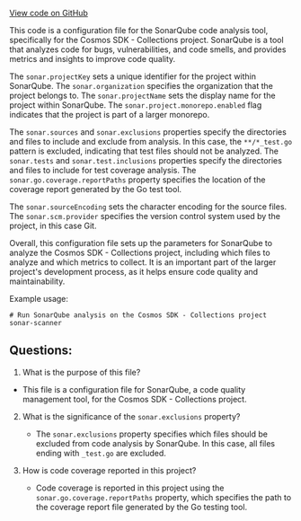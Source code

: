 [View code on GitHub](https://github.com/cosmos/cosmos-sdk.git/collections/sonar-project.properties)

This code is a configuration file for the SonarQube code analysis tool, specifically for the Cosmos SDK - Collections project. SonarQube is a tool that analyzes code for bugs, vulnerabilities, and code smells, and provides metrics and insights to improve code quality. 

The `sonar.projectKey` sets a unique identifier for the project within SonarQube. The `sonar.organization` specifies the organization that the project belongs to. The `sonar.projectName` sets the display name for the project within SonarQube. The `sonar.project.monorepo.enabled` flag indicates that the project is part of a larger monorepo. 

The `sonar.sources` and `sonar.exclusions` properties specify the directories and files to include and exclude from analysis. In this case, the `**/*_test.go` pattern is excluded, indicating that test files should not be analyzed. The `sonar.tests` and `sonar.test.inclusions` properties specify the directories and files to include for test coverage analysis. The `sonar.go.coverage.reportPaths` property specifies the location of the coverage report generated by the Go test tool. 

The `sonar.sourceEncoding` sets the character encoding for the source files. The `sonar.scm.provider` specifies the version control system used by the project, in this case Git. 

Overall, this configuration file sets up the parameters for SonarQube to analyze the Cosmos SDK - Collections project, including which files to analyze and which metrics to collect. It is an important part of the larger project's development process, as it helps ensure code quality and maintainability. 

Example usage:
```
# Run SonarQube analysis on the Cosmos SDK - Collections project
sonar-scanner
```
## Questions: 
 1. What is the purpose of this file?
   - This file is a configuration file for SonarQube, a code quality management tool, for the Cosmos SDK - Collections project.

2. What is the significance of the `sonar.exclusions` property?
   - The `sonar.exclusions` property specifies which files should be excluded from code analysis by SonarQube. In this case, all files ending with `_test.go` are excluded.

3. How is code coverage reported in this project?
   - Code coverage is reported in this project using the `sonar.go.coverage.reportPaths` property, which specifies the path to the coverage report file generated by the Go testing tool.